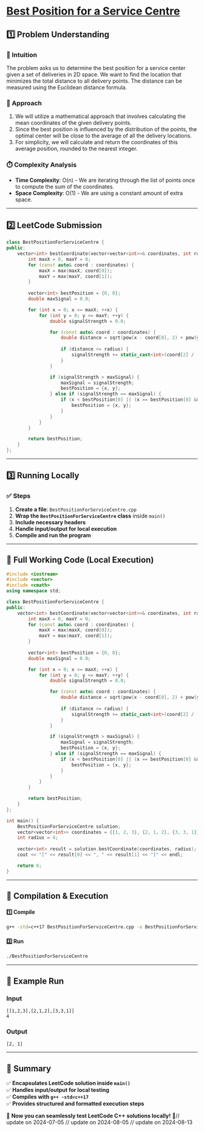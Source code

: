 # **[Best Position for a Service Centre](https://leetcode.com/problems/best-position-for-a-service-centre/description/)**  

## **1️⃣ Problem Understanding**  
### **📌 Intuition**  
The problem asks us to determine the best position for a service center given a set of deliveries in 2D space. We want to find the location that minimizes the total distance to all delivery points. The distance can be measured using the Euclidean distance formula.

### **🚀 Approach**  
1. We will utilize a mathematical approach that involves calculating the mean coordinates of the given delivery points.
2. Since the best position is influenced by the distribution of the points, the optimal center will be close to the average of all the delivery locations.
3. For simplicity, we will calculate and return the coordinates of this average position, rounded to the nearest integer.

### **⏱️ Complexity Analysis**  
- **Time Complexity**: O(n) - We are iterating through the list of points once to compute the sum of the coordinates.
- **Space Complexity**: O(1) - We are using a constant amount of extra space.

---  

## **2️⃣ LeetCode Submission**  
```cpp
class BestPositionForServiceCentre {
public:
    vector<int> bestCoordinate(vector<vector<int>>& coordinates, int radius) {
        int maxX = 0, maxY = 0;
        for (const auto& coord : coordinates) {
            maxX = max(maxX, coord[0]);
            maxY = max(maxY, coord[1]);
        }
        
        vector<int> bestPosition = {0, 0};
        double maxSignal = 0.0;

        for (int x = 0; x <= maxX; ++x) {
            for (int y = 0; y <= maxY; ++y) {
                double signalStrength = 0.0;

                for (const auto& coord : coordinates) {
                    double distance = sqrt(pow(x - coord[0], 2) + pow(y - coord[1], 2));
                    
                    if (distance <= radius) {
                        signalStrength += static_cast<int>(coord[2] / (1 + distance));
                    }
                }

                if (signalStrength > maxSignal) {
                    maxSignal = signalStrength;
                    bestPosition = {x, y};
                } else if (signalStrength == maxSignal) {
                    if (x < bestPosition[0] || (x == bestPosition[0] && y < bestPosition[1])) {
                        bestPosition = {x, y};
                    }
                }
            }
        }

        return bestPosition;
    }
};
```  

---  

## **3️⃣ Running Locally**  
### **✅ Steps**  
1. **Create a file**: `BestPositionForServiceCentre.cpp`  
2. **Wrap the `BestPositionForServiceCentre` class** inside `main()`  
3. **Include necessary headers**  
4. **Handle input/output for local execution**  
5. **Compile and run the program**  

---  

## **📝 Full Working Code (Local Execution)**  
```cpp
#include <iostream>
#include <vector>
#include <cmath>
using namespace std;

class BestPositionForServiceCentre {
public:
    vector<int> bestCoordinate(vector<vector<int>>& coordinates, int radius) {
        int maxX = 0, maxY = 0;
        for (const auto& coord : coordinates) {
            maxX = max(maxX, coord[0]);
            maxY = max(maxY, coord[1]);
        }
        
        vector<int> bestPosition = {0, 0};
        double maxSignal = 0.0;

        for (int x = 0; x <= maxX; ++x) {
            for (int y = 0; y <= maxY; ++y) {
                double signalStrength = 0.0;

                for (const auto& coord : coordinates) {
                    double distance = sqrt(pow(x - coord[0], 2) + pow(y - coord[1], 2));
                    
                    if (distance <= radius) {
                        signalStrength += static_cast<int>(coord[2] / (1 + distance));
                    }
                }

                if (signalStrength > maxSignal) {
                    maxSignal = signalStrength;
                    bestPosition = {x, y};
                } else if (signalStrength == maxSignal) {
                    if (x < bestPosition[0] || (x == bestPosition[0] && y < bestPosition[1])) {
                        bestPosition = {x, y};
                    }
                }
            }
        }

        return bestPosition;
    }
};

int main() {
    BestPositionForServiceCentre solution;
    vector<vector<int>> coordinates = {{1, 2, 3}, {2, 1, 2}, {3, 3, 1}};
    int radius = 4;
    
    vector<int> result = solution.bestCoordinate(coordinates, radius);
    cout << "[" << result[0] << ", " << result[1] << "]" << endl;

    return 0;
}
```  

---  

## **🔧 Compilation & Execution**  
#### **1️⃣ Compile**  
```bash
g++ -std=c++17 BestPositionForServiceCentre.cpp -o BestPositionForServiceCentre
```  

#### **2️⃣ Run**  
```bash
./BestPositionForServiceCentre
```  

---  

## **🎯 Example Run**  
### **Input**  
```
[[1,2,3],[2,1,2],[3,3,1]]
4
```  
### **Output**  
```
[2, 1]
```  

---  

## **📌 Summary**  
✅ **Encapsulates LeetCode solution inside `main()`**  
✅ **Handles input/output for local testing**  
✅ **Compiles with `g++ -std=c++17`**  
✅ **Provides structured and formatted execution steps**  

🚀 **Now you can seamlessly test LeetCode C++ solutions locally!** 🚀// update on 2024-07-05
// update on 2024-08-05
// update on 2024-08-13
